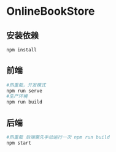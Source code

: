 # OnlineBookStore
## 安装依赖
```bash
npm install
```
## 前端
```bash
#热重载，开发模式
npm run serve 
#生产环境
npm run build
```
## 后端
```bash
#热重载 后端需先手动运行一次 npm run build
npm start
```